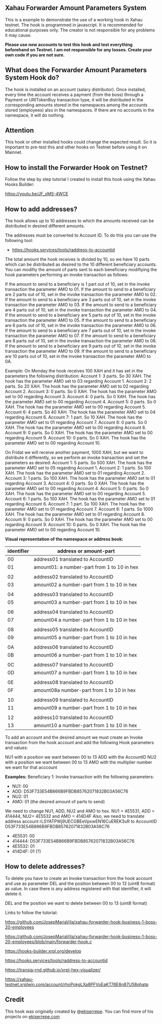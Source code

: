
## Xahau Forwarder Amount Parameters System
This is a example to demonstrate the use of a working hook in Xahau testnet. The hook is programmed in javascript. It is recommended for educational purposes only. The creator is not responsible for any problems it may cause.

**Please use new accounts to test this hook and test everything beforehand on Testnet. I am not responsible for any losses. Create your own code if you are not sure.**

## What does the Forwarder Amount Parameters System Hook do?

The hook is installed on an account (salary distributor). Once installed, every time the account receives a payment (from the boss) through a Payment or URITokenBuy transaction type, it will be distributed in the corresponding amounts stored in the namespaces among the accounts stored (employees) also in the namespaces. If there are no accounts in the namespace, it will do nothing.

## Attention

This hook or other installed hooks could change the expected result. So it is important to pre-test this and other hooks on Testnet before using it on Mainnet.

## How to install the Forwarder Hook on Testnet?

Follow the step by step tutorial I created to install this hook using the Xahau Hooks Builder: 

https://youtu.be/JF_xMS-4WCE

## How to add addresses?

The hook allows up to 10 addresses to which the amounts received can be distributed in desired different amounts.

The addresses must be converted to Account ID. To do this you can use the following tool:

- https://hooks.services/tools/raddress-to-accountid

The total amount the hook receives is divided by 10, so we have 10 parts which can be distributed as desired to the 10 different beneficiary accounts. You can modifiy the amount of parts sent to each beneficiary modifiying the hook parameters performing an invoke transaction as follows: 

If the amount to send to a beneficiary is 1 part out of 10, set in the invoke transaction the parameter AMO to 01.
If the amount to send to a beneficiary are 2 parts out of 10, set in the invoke transaction the parameter AMO to 02.
If the amount to send to a beneficiary are 3 parts out of 10, set in the invoke transaction the parameter AMO to 03.
If the amount to send to a beneficiary are 4 parts out of 10, set in the invoke transaction the parameter AMO to 04.
If the amount to send to a beneficiary are 5 parts out of 10, set in the invoke transaction the parameter AMO to 05.
If the amount to send to a beneficiary are 6 parts out of 10, set in the invoke transaction the parameter AMO to 06.
If the amount to send to a beneficiary are 7 parts out of 10, set in the invoke transaction the parameter AMO to 07.
If the amount to send to a beneficiary are 8 parts out of 10, set in the invoke transaction the parameter AMO to 08.
If the amount to send to a beneficiary are 9 parts out of 10, set in the invoke transaction the parameter AMO to 09.
If the amount to send to a beneficiary are 10 parts out of 10, set in the invoke transaction the parameter AMO to 0A.

Example: 
On Monday the hook receives 100 XAH and it has set in the parameters the following distribution:
Account 1: 3 parts. So 30 XAH. The hook has the parameter AMO set to 03 regarding Account 1.
Account 2: 2 parts. So 20 XAH. The hook has the parameter AMO set to 02 regarding Account 2.
Account 3: 0 parts. So 0 XAH. The hook has the parameter AMO set to 00 regarding Account 3.
Account 4: 0 parts. So 0 XAH. The hook has the parameter AMO set to 00 regarding Account 4.
Account 5: 0 parts. So 0 XAH. The hook has the parameter AMO set to 00 regarding Account 5.
Account 6: 4 parts. So 40 XAH. The hook has the parameter AMO set to 04 regarding Account 6.
Account 7: 1 part. So 10 XAH. The hook has the parameter AMO set to 01 regarding Account 7.
Account 8: 0 parts. So 0 XAH. The hook has the parameter AMO set to 00 regarding Account 8.
Account 9: 0 parts. So 0 XAH. The hook has the parameter AMO set to 00 regarding Account 9.
Account 10: 0 parts. So 0 XAH. The hook has the parameter AMO set to 00 regarding Account 10.

On Fridat we will receive another payment, 1000 XAH, but we want to distribute it differently, so we perform an invoke transaction and set the parameters as desired:
Account 1: 5 parts. So 500 XAH. The hook has the parameter AMO set to 05 regarding Account 1.
Account 2: 1 parts. So 100 XAH. The hook has the parameter AMO set to 01 regarding Account 2.
Account 3: 1 parts. So 100 XAH. The hook has the parameter AMO set to 01 regarding Account 3.
Account 4: 0 parts. So 0 XAH. The hook has the parameter AMO set to 00 regarding Account 4.
Account 5: 0 parts. So 0 XAH. The hook has the parameter AMO set to 00 regarding Account 5.
Account 6: 1 parts. So 100 XAH. The hook has the parameter AMO set to 01 regarding Account 6.
Account 7: 1 part. So 100 XAH. The hook has the parameter AMO set to 01 regarding Account 7.
Account 8: 1 parts. So 1000 XAH. The hook has the parameter AMO set to 01 regarding Account 8.
Account 9: 0 parts. So 0 XAH. The hook has the parameter AMO set to 00 regarding Account 9.
Account 10: 0 parts. So 0 XAH. The hook has the parameter AMO set to 00 regarding Account 10.


**Visual representation of the namespace or address book:**

|identifier|address or amount-part|
|----------|----------|
|00|address01 translated to AccountID|
|01|amount01: a number-part from 1 to 10 in hex| 
|||
|02|address02 translated to AccountID|
|03|amount02 a number-part from 1 to 10 in hex|
|||
|04|address03 translated to AccountID|
|05|amount03 a number-part from 1 to 10 in hex|
|||
|06|address04 translated to AccountID|
|07|amount04 a number-part from 1 to 10 in hex|
|||
|08|address05 translated to AccountID|
|09|amount05 a number-part from 1 to 10 in hex|
|||
|0A|address06 translated to AccountID|
|0B|amount06 a number-part from 1 to 10 in hex|
|||
|0C|address07 translated to AccountID|
|0D|amount07 a number-part from 1 to 10 in hex|
|||
|0E|address08 translated to AccountID|
|0F|amount08a number-part from 1 to 10 in hex|
|||
|10|address09 translated to AccountID|
|11|amount09 a number-part from 1 to 10 in hex|
|||
|12|address10 translated to AccountID|
|13|amount10 a number-part from 1 to 10 in hex|

To add an account and the desired amount we must create an Invoke transaction from the hook account and add the following Hook parameters and values:

NU1 with a position we want between 00 to 13 
ADD with the AccountID
NU2 with a position we want between 00 to 13
AMO with the multiplier number we want for that acccount

**Examples:**
Beneficiary 1:
Invoke transaction with the following parameters:
- NU1: 00
- ADD: D53F733E54B866B9FBDB85762071832B03A56C76
- NU2: 01
- AMO: 01 (the desired amount of parts to send)

We need to change NU1, ADD, NU2 and AMO to hex. NU1 = 4E5531, ADD = 414444, NU2= 4E5532 and AMO = 414D4F
Also, we need to translate address account rLSYATPWj9UECGBEeVpxwEN16CuEREK3uR to AccountID D53F733E54B866B9FBDB85762071832B03A56C76

- 4E5531: 00
- 414444: D53F733E54B866B9FBDB85762071832B03A56C76
- 4E5532: 01
- 414D4F: 01 (?)

## How to delete addresses?

To delete you have to create an Invoke transaction from the hook account and use as parameter DEL and the position between 00 to 13 (uint8 format) as value. In case there is any address registered with that identifier, it will delete it.

DEL and the position we want to delete between 00 to 13 (uint8 format)


Links to follow the tutorial:

https://github.com/JosepMariaVila/xahau-forwarder-hook-business-1-boss-20-employees

https://github.com/JosepMariaVila/xahau-forwarder-hook-business-1-boss-20-employees/blob/main/forwarder-hook.c

https://hooks-builder.xrpl.org/develop

https://hooks.services/tools/raddress-to-accountid

https://transia-rnd.github.io/xrpl-hex-visualizer/

https://xahau-testnet.xrplwin.com/account/rhoPokgLXa8PFVoEaKT76E8n87U58qhatp

## Credit

This hook was originally created by @[ekiserrepe](https://x.com/ekiserrepe). You can find more of his projects on [ekiserrepe.com](https://www.ekiserrepe.com)

